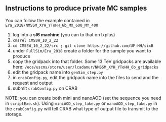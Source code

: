 ## Instructions to produce private MC samples

You can follow the example contained in ``Era_2018/NMSSM_XYH_YToHH_6b_MX_600_MY_400``

1. log into a **sl6 machine** (you can to that on lxplus)
2. ``cmsrel CMSSW_10_2_22``
3. ``cd CMSSW_10_2_22/src ; git clone https://github.com/UF-HH/sixB``
4. under ``FullSim/Era_2018`` create a folder for the sample you want to produce
5. copy the gridpack into that folder. Some 13 TeV gridpacks are available here: ``/eos/uscms/store/user/lcadamur/NMSSM_XYH_YToHH_6b_gridpacks``
6. edit the gridpack name into ``genSim_step.py``
7. in ``crabConfig.py``, edit the gridpack name into the files to send and the request and output
8. submit ``crabConfig.py`` on CRAB

NOTE: you can create both mini and nanoAOD (set the sequence you need in ``scriptExe.sh``). Using ``miniAOD_step_fake.py`` or ``nanoAOD_step_fake.py`` in the ``crabConfig.py`` will tell CRAB what type of output file to transmit to the storage.

